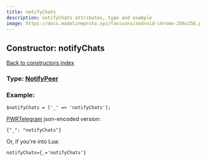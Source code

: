 ```yaml
---
title: notifyChats
description: notifyChats attributes, type and example
image: https://docs.madelineproto.xyz/favicons/android-chrome-256x256.png
---
```

## Constructor: notifyChats  
[Back to constructors index](index.md)






### Type: [NotifyPeer](../types/NotifyPeer.md)


### Example:

```
$notifyChats = ['_' => 'notifyChats'];
```  

[PWRTelegram](https://pwrtelegram.xyz) json-encoded version:

```
{"_": "notifyChats"}
```


Or, if you're into Lua:  


```
notifyChats={_='notifyChats'}

```


